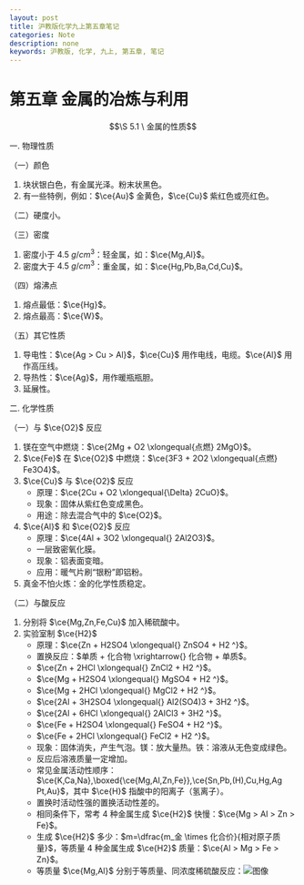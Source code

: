 ```yaml
---
layout: post
title: 沪教版化学九上第五章笔记
categories: Note
description: none
keywords: 沪教版, 化学, 九上, 第五章, 笔记
---
```


# 第五章 金属的冶炼与利用

$$\S 5.1 \ 金属的性质$$

一. 物理性质

（一）颜色

1. 块状银白色，有金属光泽。粉末状黑色。
2. 有一些特例，例如：$\ce{Au}$ 金黄色，$\ce{Cu}$ 紫红色或亮红色。

（二）硬度小。

（三）密度

1. 密度小于 $4.5\ g/cm^3$：轻金属，如：$\ce{Mg,Al}$。
2. 密度大于 $4.5\ g/cm^3$：重金属，如：$\ce{Hg,Pb,Ba,Cd,Cu}$。

（四）熔沸点

1. 熔点最低：$\ce{Hg}$。
2. 熔点最高：$\ce{W}$。

（五）其它性质

1. 导电性：$\ce{Ag > Cu > Al}$，$\ce{Cu}$ 用作电线，电缆。$\ce{Al}$ 用作高压线。
2. 导热性：$\ce{Ag}$，用作暖瓶瓶胆。
3. 延展性。

二. 化学性质

（一）与 $\ce{O2}$ 反应

1. 镁在空气中燃烧：$\ce{2Mg + O2 \xlongequal{点燃} 2MgO}$。
2. $\ce{Fe}$ 在 $\ce{O2}$ 中燃烧：$\ce{3F3 + 2O2 \xlongequal{点燃} Fe3O4}$。
3. $\ce{Cu}$ 与 $\ce{O2}$ 反应
    - 原理：$\ce{2Cu + O2 \xlongequal{\Delta} 2CuO}$。
    - 现象：固体从紫红色变成黑色。
    - 用途：除去混合气中的 $\ce{O2}$。
4. $\ce{Al}$ 和 $\ce{O2}$ 反应
    - 原理：$\ce{4Al + 3O2 \xlongequal{} 2Al2O3}$。
    - 一层致密氧化膜。
    - 现象：铝表面变暗。
    - 应用：暖气片刷“银粉”即铝粉。
5. 真金不怕火炼：金的化学性质稳定。

（二）与酸反应

1. 分别将 $\ce{Mg,Zn,Fe,Cu}$ 加入稀硫酸中。
2. 实验室制 $\ce{H2}$
    - 原理：$\ce{Zn + H2SO4 \xlongequal{} ZnSO4 + H2 ^}$。
    - 置换反应：$单质 + 化合物 \xrightarrow{} 化合物 + 单质$。
    - $\ce{Zn + 2HCl \xlongequal{} ZnCl2 + H2 ^}$。
    - $\ce{Mg + H2SO4 \xlongequal{} MgSO4 + H2 ^}$。
    - $\ce{Mg + 2HCl \xlongequal{} MgCl2 + H2 ^}$。
    - $\ce{2Al + 3H2SO4 \xlongequal{} Al2(SO4)3 + 3H2 ^}$。
    - $\ce{2Al + 6HCl \xlongequal{} 2AlCl3 + 3H2 ^}$。
    - $\ce{Fe + H2SO4 \xlongequal{} FeSO4 + H2 ^}$。
    - $\ce{Fe + 2HCl \xlongequal{} FeCl2 + H2 ^}$。
    - 现象：固体消失，产生气泡。镁：放大量热。铁：溶液从无色变成绿色。
    - 反应后溶液质量一定增加。
    - 常见金属活动性顺序：$\ce{K,Ca,Na},\boxed{\ce{Mg,Al,Zn,Fe}},\ce{Sn,Pb,(H),Cu,Hg,Ag Pt,Au}$，其中 $\ce{H}$ 指酸中的阳离子（氢离子）。
    - 置换时活动性强的置换活动性差的。
    - 相同条件下，常考 $4$ 种金属生成 $\ce{H2}$ 快慢：$\ce{Mg > Al > Zn > Fe}$。
    - 生成 $\ce{H2}$ 多少：$m=\dfrac{m_金 \times 化合价}{相对原子质量}$，等质量 $4$ 种金属生成 $\ce{H2}$ 质量：$\ce{Al > Mg > Fe > Zn}$。
    - 等质量 $\ce{Mg,Al}$ 分别于等质量、同浓度稀硫酸反应：![图像](https://z1.ax1x.com/2023/11/21/pia2JhQ.png)
